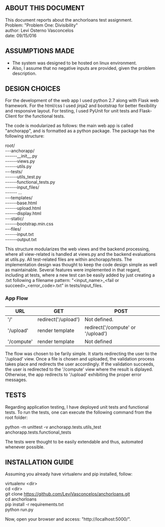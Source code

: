 


## ABOUT THIS DOCUMENT 

This document reports about the anchorloans test assignment.  
Problem: "Problem One: Divisibility"  
author: Levi Osterno Vasconcelos  
date: 09/15/016  


## ASSUMPTIONS MADE

* The system was designed to be hosted on linux environment. 
* Also, I assume that no negative inputs are provided, given the problem description. 

## DESIGN CHOICES

For the development of the web app I used python 2.7 along with Flask web framework. For the html/css I used jinja2 and bootstrap for better flexibility and responsive layout. For testing, I used PyUnit for unit tests and Flask-Client for the functional tests.

The code is modularized as follows: the main web app is called "anchorapp", and is formatted as a python package. The
package has the following structure:

root/  
---anchorapp/  
------\_\_init\_\_.py  
------views.py  
------utils.py  
---tests/  
------utils_test.py  
------functional_tests.py  
------input_files/  
------ ...  
---templates/  
------base.html  
------upload.html  
------display.html  
---static/  
------bootstrap.min.css  
---files/  
------input.txt  
------output.txt  

This structure modularizes the web views and the backend processing, where all view-related is handled at views.py and the backend evaluations at utils.py. All test-related files are within anchorapp/tests. The implementation design was thought to keep the code design simple as well as maintainable. Several features were implemented in that regard, including at tests, where a new test can be easily added by just creating a .txt following a filename pattern: "\<input_name\>\_\<fail or succeed\>\_\<error_code\>.txt" in tests/input_files.

### App Flow

URL | GET | POST
--- | --- | -----
'/' | redirect('/upload') | Not defined.
'/upload' | render template | redirect('/compute' or '/upload')
'/compute' | render template | Not defined


The flow was chosen to be farily simple. It starts redirecting the user to the '/upload' view. Once a file is chosen and uploaded, the validation process takes place and redirects the user accordingly. If the validation succeeds, the user is redirected to the '/compute' view where the result is diplayed. Otherwise, the app redirects to '/upload' exhibiting the proper error messages.

## TESTS 

Regarding application testing, I have deployed unit tests and functional tests. To
run the tests, one can execute the following command from the root folder:

python -m unittest -v anchorapp.tests.utils_test anchorapp.tests.functional_tests

The tests were thought to be easily extendable and thus, automated whenever possible.

## INSTALLATION GUIDE 

Assuming you already have virtualenv and pip installed, follow:

virtualenv \<dir\>  
cd \<dir\>  
git clone https://github.com/LeviVasconcelos/anchorloans.git  
cd anchorloans  
pip install -r requirements.txt  
python run.py  

Now, open your browser and access: "http://localhost:5000/".






